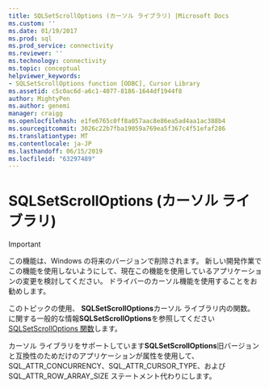 ```yaml
---
title: SQLSetScrollOptions (カーソル ライブラリ) |Microsoft Docs
ms.custom: ''
ms.date: 01/19/2017
ms.prod: sql
ms.prod_service: connectivity
ms.reviewer: ''
ms.technology: connectivity
ms.topic: conceptual
helpviewer_keywords:
- SQLSetScrollOptions function [ODBC], Cursor Library
ms.assetid: c5c0ac6d-a6c1-4077-8186-1644df1944f8
author: MightyPen
ms.author: genemi
manager: craigg
ms.openlocfilehash: e1fe6765c0ff8a057aac8e86ea5ad4aa1ac388b4
ms.sourcegitcommit: 3026c22b7fba19059a769ea5f367c4f51efaf286
ms.translationtype: MT
ms.contentlocale: ja-JP
ms.lasthandoff: 06/15/2019
ms.locfileid: "63297489"
---
```

# <a name="sqlsetscrolloptions-cursor-library"></a>SQLSetScrollOptions (カーソル ライブラリ)
> [!IMPORTANT]  
>  この機能は、Windows の将来のバージョンで削除されます。 新しい開発作業でこの機能を使用しないようにして、現在この機能を使用しているアプリケーションの変更を検討してください。 ドライバーのカーソル機能を使用することをお勧めします。  
  
 このトピックの使用、 **SQLSetScrollOptions**カーソル ライブラリ内の関数。 に関する一般的な情報**SQLSetScrollOptions**を参照してください[SQLSetScrollOptions 関数](../../../odbc/reference/syntax/sqlsetscrolloptions-function.md)します。  
  
 カーソル ライブラリをサポートしています**SQLSetScrollOptions**旧バージョンと互換性のためだけのアプリケーションが属性を使用して、SQL_ATTR_CONCURRENCY、SQL_ATTR_CURSOR_TYPE、および SQL_ATTR_ROW_ARRAY_SIZE ステートメント代わりにします。
